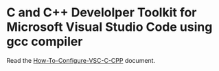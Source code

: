 # C and C++ Develolper Toolkit for Microsoft Visual Studio Code using gcc compiler


Read the [How-To-Configure-VSC-C-CPP](./How-To-Configure-VSC-C-CPP.md) document.
